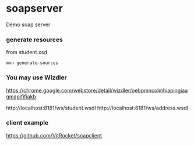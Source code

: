 # soapserver
Demo soap server

### generate resources
from student.xsd
```
mvn generate-sources
```


### You may use Wizdler
https://chrome.google.com/webstore/detail/wizdler/oebpmncolmhiapingjaagmapififiakb


http://localhost:8181/ws/student.wsdl
http://localhost:8181/ws/address.wsdl

### client example
https://github.com/VitRocket/soapclient

